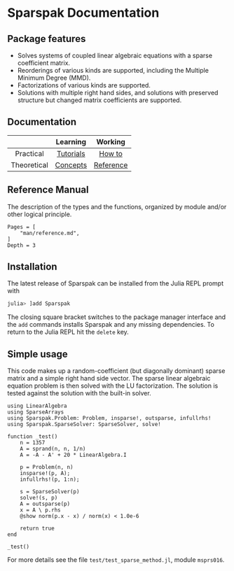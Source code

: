 # Sparspak Documentation


## Package features

- Solves systems of coupled linear algebraic equations with a sparse coefficient matrix.
- Reorderings of various kinds are supported, including the Multiple Minimum Degree (MMD).
- Factorizations of various kinds are supported.
- Solutions with multiple right hand sides, and solutions with preserved structure but changed matrix coefficients are supported. 

## Documentation

|          | Learning    |   Working   |
|:---: | :---: | :---: | 
| Practical    | [Tutorials](tutorials/tutorials.md) | [How to](howto/howto.md) |
| Theoretical    | [Concepts](concepts/concepts.md) | [Reference](reference/reference.md) |



## Reference Manual

The description of the types and the functions, organized by module and/or other logical principle.

```@contents
Pages = [
    "man/reference.md",
]
Depth = 3
```

## Installation

The latest release of Sparspak can be installed from the Julia REPL prompt with

```julia
julia> ]add Sparspak
```

The closing square bracket switches to the package manager interface and the `add`
commands installs Sparspak and any missing dependencies.  To return to the Julia
REPL hit the `delete` key.

## Simple usage

This code makes up a random-coefficient (but diagonally dominant) sparse matrix
and a simple right hand side vector. The sparse linear algebraic equation
problem is then solved with the LU factorization. The solution is tested
against the solution with the built-in solver.
```
using LinearAlgebra
using SparseArrays
using Sparspak.Problem: Problem, insparse!, outsparse, infullrhs!
using Sparspak.SparseSolver: SparseSolver, solve!

function _test()
    n = 1357
    A = sprand(n, n, 1/n)
    A = -A - A' + 20 * LinearAlgebra.I
    
    p = Problem(n, n)
    insparse!(p, A);
    infullrhs!(p, 1:n);
    
    s = SparseSolver(p)
    solve!(s, p)
    A = outsparse(p)
    x = A \ p.rhs
    @show norm(p.x - x) / norm(x) < 1.0e-6

    return true
end

_test()
```
For more details see the file `test/test_sparse_method.jl`, module `msprs016`.



